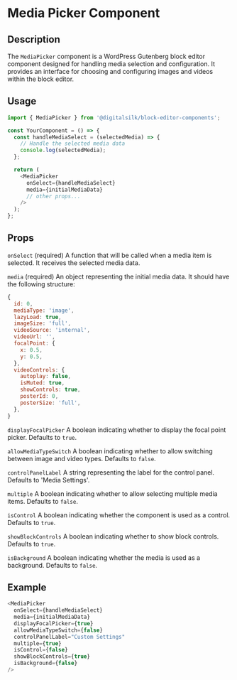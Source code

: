 # Media Picker Component

## Description

The `MediaPicker` component is a WordPress Gutenberg block editor component designed for handling media selection and configuration. It provides an interface for choosing and configuring images and videos within the block editor.

## Usage

```js
import { MediaPicker } from '@digitalsilk/block-editor-components';

const YourComponent = () => {
  const handleMediaSelect = (selectedMedia) => {
    // Handle the selected media data
    console.log(selectedMedia);
  };

  return (
    <MediaPicker
      onSelect={handleMediaSelect}
      media={initialMediaData}
      // other props...
    />
  );
};
```

## Props

`onSelect` (required)
A function that will be called when a media item is selected. It receives the selected media data.

`media` (required)
An object representing the initial media data. It should have the following structure:

```js
{
  id: 0,
  mediaType: 'image',
  lazyLoad: true,
  imageSize: 'full',
  videoSource: 'internal',
  videoUrl: '',
  focalPoint: {
    x: 0.5,
    y: 0.5,
  },
  videoControls: {
    autoplay: false,
    isMuted: true,
    showControls: true,
    posterId: 0,
    posterSize: 'full',
  },
}
```

`displayFocalPicker`
A boolean indicating whether to display the focal point picker. Defaults to `true`.

`allowMediaTypeSwitch`
A boolean indicating whether to allow switching between image and video types. Defaults to `false`.

`controlPanelLabel`
A string representing the label for the control panel. Defaults to 'Media Settings'.

`multiple`
A boolean indicating whether to allow selecting multiple media items. Defaults to `false`.

`isControl`
A boolean indicating whether the component is used as a control. Defaults to `true`.

`showBlockControls`
A boolean indicating whether to show block controls. Defaults to `true`.

`isBackground`
A boolean indicating whether the media is used as a background. Defaults to `false`.


## Example

```js
<MediaPicker
  onSelect={handleMediaSelect}
  media={initialMediaData}
  displayFocalPicker={true}
  allowMediaTypeSwitch={false}
  controlPanelLabel="Custom Settings"
  multiple={true}
  isControl={false}
  showBlockControls={true}
  isBackground={false}
/>
```
